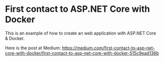 # First contact to ASP.NET Core with Docker

This is an example of how to create an web application with ASP.NET Core & Docker.

Here is the post at Medium: https://medium.com/first-contact-to-asp-net-core-with-docker/first-contact-to-asp-net-core-with-docker-515c9ead136b
